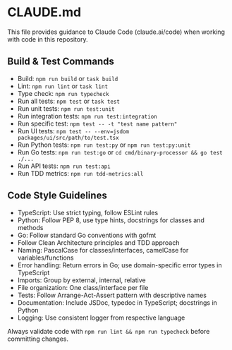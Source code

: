 # CLAUDE.md

This file provides guidance to Claude Code (claude.ai/code) when working with code in this repository.

## Build & Test Commands
- Build: `npm run build` or `task build`
- Lint: `npm run lint` or `task lint`
- Type check: `npm run typecheck`
- Run all tests: `npm test` or `task test`
- Run unit tests: `npm run test:unit`
- Run integration tests: `npm run test:integration`
- Run specific test: `npm test -- -t "test name pattern"`
- Run UI tests: `npm test -- --env=jsdom packages/ui/src/path/to/test.tsx`
- Run Python tests: `npm run test:py` or `npm run test:py:unit`
- Run Go tests: `npm run test:go` or `cd cmd/binary-processor && go test ./...`
- Run API tests: `npm run test:api`
- Run TDD metrics: `npm run tdd-metrics:all`

## Code Style Guidelines
- TypeScript: Use strict typing, follow ESLint rules
- Python: Follow PEP 8, use type hints, docstrings for classes and methods
- Go: Follow standard Go conventions with gofmt
- Follow Clean Architecture principles and TDD approach
- Naming: PascalCase for classes/interfaces, camelCase for variables/functions
- Error handling: Return errors in Go; use domain-specific error types in TypeScript
- Imports: Group by external, internal, relative
- File organization: One class/interface per file
- Tests: Follow Arrange-Act-Assert pattern with descriptive names
- Documentation: Include JSDoc, typedoc in TypeScript; docstrings in Python
- Logging: Use consistent logger from respective language

Always validate code with `npm run lint && npm run typecheck` before committing changes.